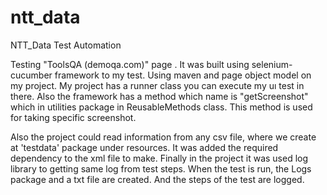# ntt_data
NTT_Data Test Automation 

Testing "ToolsQA (demoqa.com)" page .
It was built using selenium-cucumber framework to my test.
Using maven and page object model on my project.
My project has a runner class you can execute my uı test in there.
Also the framework has a method which name is "getScreenshot" which in utilities package in ReusableMethods class.
This method is used for taking specific screenshot.

Also the project could read information from any csv file, where we create at 'testdata' package under resources.
It was added the required dependency to the xml file to make.
Finally in the project it was used log library to getting same log from test steps.
When the test is run, the Logs package and a txt file are created. And the steps of the test are logged.

